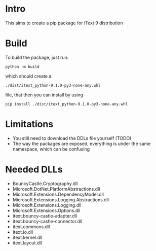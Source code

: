 # Intro

This aims to create a pip package for iText 9 distribution


# Build 

To build the package, just run:

```
python -m build
```

which should create a:

```
./dist/itext_python-9.1.0-py3-none-any.whl
```

file, that then you can install by using

```
pip install ./dist/itext_python-9.1.0-py3-none-any.whl
```


# Limitations

* You still need to download the DDLs file yourself (TODO)
* The way the packages are exposed, everything is under the same namespace, which can be confusing


# Needed DLLs

* BouncyCastle.Cryptography.dll
* Microsoft.DotNet.PlatformAbstractions.dll
* Microsoft.Extensions.DependencyModel.dll
* Microsoft.Extensions.Logging.Abstractions.dll
* Microsoft.Extensions.Logging.dll
* Microsoft.Extensions.Options.dll
* itext.bouncy-castle-adapter.dll
* itext.bouncy-castle-connector.dll
* itext.commons.dll
* itext.io.dll
* itext.kernel.dll
* itext.layout.dll
